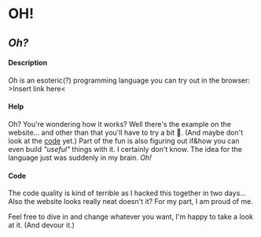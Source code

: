 # **OH!**
## *Oh?*

#### Description
*Oh* is an esoteric(?) programming language you can try out in the browser: >Insert link here<

#### Help
Oh? You're wondering how it works? Well there's the example on the website...
and other than that you'll have to try a bit 😬. (And maybe don't look at the [code](#Code) yet.)
Part of the fun is also figuring out if&how you can even build *"useful"* things with it. I certainly don't know.
The idea for the language just was suddenly in my brain. *Oh!*

#### Code
The code quality is kind of terrible as I hacked this together in two days...
Also the website looks really neat doesn't it? For my part, I am proud of me.

Feel free to dive in and change whatever you want, I'm happy to take a look at it. (And devour it.)